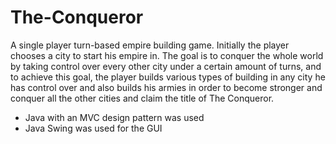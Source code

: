 # The-Conqueror

A single player turn-based empire building game. Initially the player chooses a city to start his empire in. The goal is to conquer the whole world by taking control over every other city under a certain amount of turns, and to achieve this goal, the player builds various types of building in any city he has control over and also builds his armies in order to become stronger and conquer all the other cities and claim the title of The Conqueror.

* Java with an MVC design pattern was used
* Java Swing was used for the GUI
